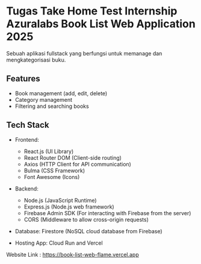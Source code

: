 # Tugas Take Home Test Internship Azuralabs Book List Web Application 2025

Sebuah aplikasi fullstack yang berfungsi untuk memanage dan mengkategorisasi buku.

## Features

- Book management (add, edit, delete)
- Category management
- Filtering and searching books

## Tech Stack

- Frontend:

  - React.js (UI Library)
  - React Router DOM (Client-side routing)
  - Axios (HTTP Client for API communication)
  - Bulma (CSS Framework)
  - Font Awesome (Icons)

- Backend:

  - Node.js (JavaScript Runtime)
  - Express.js (Node.js web framework)
  - Firebase Admin SDK (For interacting with Firebase from the server)
  - CORS (Middleware to allow cross-origin requests)

- Database: Firestore (NoSQL cloud database from Firebase)
- Hosting App: Cloud Run and Vercel

Website Link : https://book-list-web-flame.vercel.app
